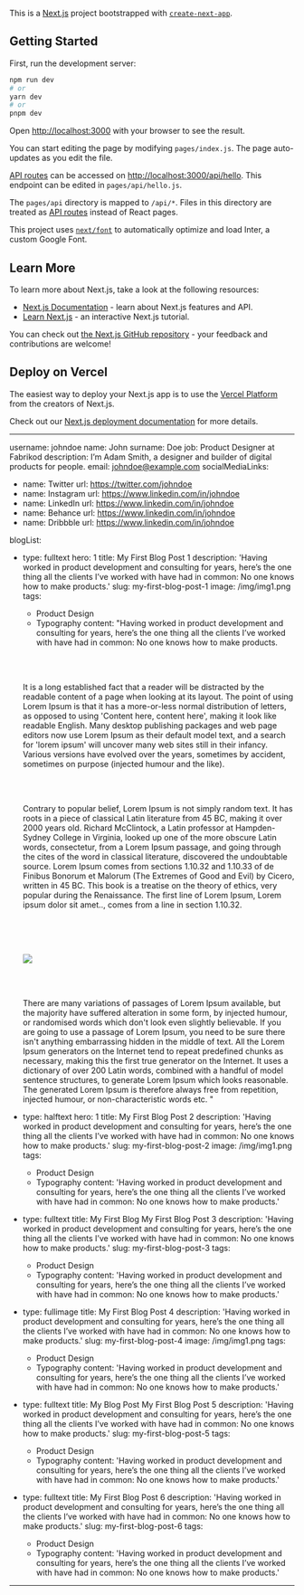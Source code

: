 This is a [Next.js](https://nextjs.org/) project bootstrapped with [`create-next-app`](https://github.com/vercel/next.js/tree/canary/packages/create-next-app).

## Getting Started

First, run the development server:

```bash
npm run dev
# or
yarn dev
# or
pnpm dev
```

Open [http://localhost:3000](http://localhost:3000) with your browser to see the result.

You can start editing the page by modifying `pages/index.js`. The page auto-updates as you edit the file.

[API routes](https://nextjs.org/docs/api-routes/introduction) can be accessed on [http://localhost:3000/api/hello](http://localhost:3000/api/hello). This endpoint can be edited in `pages/api/hello.js`.

The `pages/api` directory is mapped to `/api/*`. Files in this directory are treated as [API routes](https://nextjs.org/docs/api-routes/introduction) instead of React pages.

This project uses [`next/font`](https://nextjs.org/docs/basic-features/font-optimization) to automatically optimize and load Inter, a custom Google Font.

## Learn More

To learn more about Next.js, take a look at the following resources:

- [Next.js Documentation](https://nextjs.org/docs) - learn about Next.js features and API.
- [Learn Next.js](https://nextjs.org/learn) - an interactive Next.js tutorial.

You can check out [the Next.js GitHub repository](https://github.com/vercel/next.js/) - your feedback and contributions are welcome!

## Deploy on Vercel

The easiest way to deploy your Next.js app is to use the [Vercel Platform](https://vercel.com/new?utm_medium=default-template&filter=next.js&utm_source=create-next-app&utm_campaign=create-next-app-readme) from the creators of Next.js.

Check out our [Next.js deployment documentation](https://nextjs.org/docs/deployment) for more details.


---
username: johndoe
name: John
surname: Doe
job: Product Designer at Fabrikod
description: I’m Adam Smith, a designer and builder of digital products for people.
email: johndoe@example.com
socialMediaLinks:
  - name: Twitter
    url: https://twitter.com/johndoe
  - name: Instagram
    url: https://www.linkedin.com/in/johndoe
  - name: LinkedIn
    url: https://www.linkedin.com/in/johndoe
  - name: Behance
    url: https://www.linkedin.com/in/johndoe
  - name: Dribbble
    url: https://www.linkedin.com/in/johndoe

blogList:
  - type: fulltext
    hero: 1
    title: My First Blog Post 1
    description: 'Having worked in product development and consulting for years, here’s the one thing all the clients I’ve worked with have had in common: No one knows how to make products.'
    slug: my-first-blog-post-1
    image: /img/img1.png
    tags: 
      - Product Design
      - Typography
    content: "Having worked in product development and consulting for years, here’s the one thing all the clients I’ve worked with have had in common: No one knows how to make products. 
    
    <br><br>

    It is a long established fact that a reader will be distracted by the readable content of a page when looking at its layout. The point of using Lorem Ipsum is that it has a more-or-less normal distribution of letters, as opposed to using 'Content here, content here', making it look like readable English. Many desktop publishing packages and web page editors now use Lorem Ipsum as their default model text, and a search for 'lorem ipsum' will uncover many web sites still in their infancy. Various versions have evolved over the years, sometimes by accident, sometimes on purpose (injected humour and the like). 
    
    <br><br>

    Contrary to popular belief, Lorem Ipsum is not simply random text. It has roots in a piece of classical Latin literature from 45 BC, making it over 2000 years old. Richard McClintock, a Latin professor at Hampden-Sydney College in Virginia, looked up one of the more obscure Latin words, consectetur, from a Lorem Ipsum passage, and going through the cites of the word in classical literature, discovered the undoubtable source. Lorem Ipsum comes from sections 1.10.32 and 1.10.33 of de Finibus Bonorum et Malorum (The Extremes of Good and Evil) by Cicero, written in 45 BC. This book is a treatise on the theory of ethics, very popular during the Renaissance. The first line of Lorem Ipsum, Lorem ipsum dolor sit amet.., comes from a line in section 1.10.32.
    
    <br><br><br>

    <img src='/img/img1.png' class='content-img-orginal' />

    <br><br>

    There are many variations of passages of Lorem Ipsum available, but the majority have suffered alteration in some form, by injected humour, or randomised words which don't look even slightly believable. If you are going to use a passage of Lorem Ipsum, you need to be sure there isn't anything embarrassing hidden in the middle of text. All the Lorem Ipsum generators on the Internet tend to repeat predefined chunks as necessary, making this the first true generator on the Internet. It uses a dictionary of over 200 Latin words, combined with a handful of model sentence structures, to generate Lorem Ipsum which looks reasonable. The generated Lorem Ipsum is therefore always free from repetition, injected humour, or non-characteristic words etc.
    "

  - type: halftext
    hero: 1
    title: My First Blog Post 2
    description: 'Having worked in product development and consulting for years, here’s the one thing all the clients I’ve worked with have had in common: No one knows how to make products.'
    slug: my-first-blog-post-2
    image: /img/img1.png
    tags: 
      - Product Design
      - Typography
    content: 'Having worked in product development and consulting for years, here’s the one thing all the clients I’ve worked with have had in common: No one knows how to make products.'

  - type: fulltext
    title: My First Blog My First Blog Post 3
    description: 'Having worked in product development and consulting for years, here’s the one thing all the clients I’ve worked with have had in common: No one knows how to make products.'
    slug: my-first-blog-post-3
    tags: 
      - Product Design
      - Typography
    content: 'Having worked in product development and consulting for years, here’s the one thing all the clients I’ve worked with have had in common: No one knows how to make products.'

  - type: fullimage
    title: My First Blog Post 4
    description: 'Having worked in product development and consulting for years, here’s the one thing all the clients I’ve worked with have had in common: No one knows how to make products.'
    slug: my-first-blog-post-4
    image: /img/img1.png
    tags: 
      - Product Design
      - Typography
    content: 'Having worked in product development and consulting for years, here’s the one thing all the clients I’ve worked with have had in common: No one knows how to make products.'

  - type: fulltext
    title: My Blog Post My First Blog Post 5
    description: 'Having worked in product development and consulting for years, here’s the one thing all the clients I’ve worked with have had in common: No one knows how to make products.'
    slug: my-first-blog-post-5
    tags: 
      - Product Design
      - Typography
    content: 'Having worked in product development and consulting for years, here’s the one thing all the clients I’ve worked with have had in common: No one knows how to make products.'

  - type: fulltext
    title: My First Blog Post 6
    description: 'Having worked in product development and consulting for years, here’s the one thing all the clients I’ve worked with have had in common: No one knows how to make products.'
    slug: my-first-blog-post-6
    tags: 
      - Product Design
      - Typography
    content: 'Having worked in product development and consulting for years, here’s the one thing all the clients I’ve worked with have had in common: No one knows how to make products.'
---